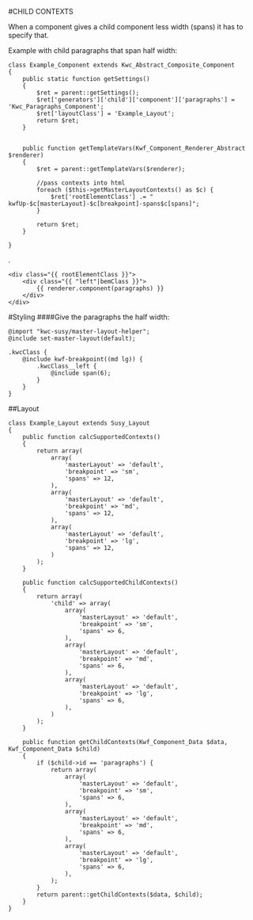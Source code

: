 #CHILD CONTEXTS

When a component gives a child component less width (spans) it has to specify that.

Example with child paragraphs that span half width:

    class Example_Component extends Kwc_Abstract_Composite_Component
    {
        public static function getSettings()
        {
            $ret = parent::getSettings();
            $ret['generators']['child']['component']['paragraphs'] = 'Kwc_Paragraphs_Component';
            $ret['layoutClass'] = 'Example_Layout';
            return $ret;
        }
     
     
        public function getTemplateVars(Kwf_Component_Renderer_Abstract $renderer)
        {
            $ret = parent::getTemplateVars($renderer);
     
            //pass contexts into html
            foreach ($this->getMasterLayoutContexts() as $c) {
                $ret['rootElementClass'] .= " kwfUp-$c[masterLayout]-$c[breakpoint]-spans$c[spans]";
            }
     
            return $ret;
        }
     
    }
    
.


    <div class="{{ rootElementClass }}">
        <div class="{{ "left"|bemClass }}">
            {{ renderer.component(paragraphs) }}
        </div>
    </div>
    
    
    
#Styling
####Give the paragraphs the half width:

    @import "kwc-susy/master-layout-helper";
    @include set-master-layout(default);
     
    .kwcClass {
        @include kwf-breakpoint((md lg)) {
            .kwcClass__left {
                @include span(6);
            }
        }
    }
    
    
##Layout

    class Example_Layout extends Susy_Layout
    {
        public function calcSupportedContexts()
        {
            return array(
                array(
                    'masterLayout' => 'default',
                    'breakpoint' => 'sm',
                    'spans' => 12,
                ),
                array(
                    'masterLayout' => 'default',
                    'breakpoint' => 'md',
                    'spans' => 12,
                ),
                array(
                    'masterLayout' => 'default',
                    'breakpoint' => 'lg',
                    'spans' => 12,
                )
            );
        }
     
        public function calcSupportedChildContexts()
        {
            return array(
                'child' => array(
                    array(
                        'masterLayout' => 'default',
                        'breakpoint' => 'sm',
                        'spans' => 6,
                    ),
                    array(
                        'masterLayout' => 'default',
                        'breakpoint' => 'md',
                        'spans' => 6,
                    ),
                    array(
                        'masterLayout' => 'default',
                        'breakpoint' => 'lg',
                        'spans' => 6,
                    ),
                )
            );
        }
     
        public function getChildContexts(Kwf_Component_Data $data, Kwf_Component_Data $child)
        {
            if ($child->id == 'paragraphs') {
                return array(
                    array(
                        'masterLayout' => 'default',
                        'breakpoint' => 'sm',
                        'spans' => 6,
                    ),
                    array(
                        'masterLayout' => 'default',
                        'breakpoint' => 'md',
                        'spans' => 6,
                    ),
                    array(
                        'masterLayout' => 'default',
                        'breakpoint' => 'lg',
                        'spans' => 6,
                    ),
                );
            }
            return parent::getChildContexts($data, $child);
        }
    }